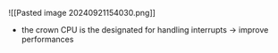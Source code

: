 ![[Pasted image 20240921154030.png]]

- the crown CPU is the designated for handling interrupts -> improve performances
